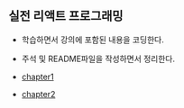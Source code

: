 ## 실전 리액트 프로그래밍

- 학습하면서 강의에 포함된 내용을 코딩한다.
- 주석 및 README파일을 작성하면서 정리한다.

- [chapter1](./chapter1/)
- [chapter2](./chapter2/)
